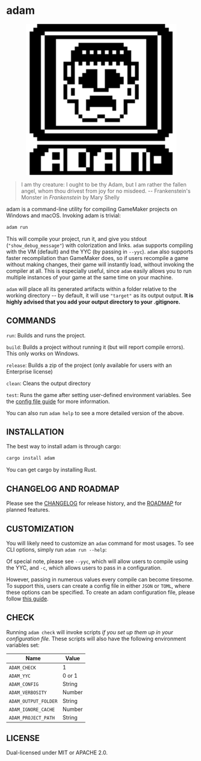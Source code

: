# adam

<p align="center">
  <img width="400" height="400" src=assets/adam-200x200.png>
</p>

> I am thy creature: I ought to be thy Adam, but I am rather the fallen angel, whom thou drivest from joy for no misdeed.
> -- Frankenstein's Monster in _Frankenstein_ by Mary Shelly

adam is a command-line utility for compiling GameMaker projects on Windows and macOS. Invoking adam is trivial:

```sh
adam run
```

This will compile your project, run it, and give you stdout (`"show_debug_message"`) with colorization and links. `adam` supports compiling with the VM (default) and the YYC (by passing in `--yyc`). `adam` also supports faster recompilation than GameMaker does, so if users recompile a game without making changes, their game will instantly load, without invoking the compiler at all. This is especially useful, since `adam` easily allows you to run multiple instances of your game at the same time on your machine.

`adam` will place all its generated artifacts within a folder relative to the working directory -- by default, it will use `"target"` as its output output. **It is highly advised that you add your output directory to your .gitignore.**

## COMMANDS

`run`: Builds and runs the project.

`build`: Builds a project without running it (but will report compile errors). This only works on Windows.

`release`: Builds a zip of the project (only available for users with an Enterprise license)

`clean`: Cleans the output directory

`test`: Runs the game after setting user-defined environment variables. See the [config file guide](docs/CONFIG_FILE_GUIDE.md) for more information.

You can also run `adam help` to see a more detailed version of the above.

## INSTALLATION

The best way to install adam is through cargo:

```sh
cargo install adam
```

You can get cargo by installing Rust.

## CHANGELOG AND ROADMAP

Please see the [CHANGELOG](CHANGELOG.md) for release history, and the [ROADMAP](ROADMAP.md) for planned features.

## CUSTOMIZATION

You will likely need to customize an `adam` command for most usages. To see CLI options, simply run `adam run --help`:

Of special note, please see `--yyc`, which will allow users to compile using the YYC, and `-c`, which allows users to pass in a configuration.

However, passing in numerous values every compile can become tiresome. To support this, users can create a config file in either `JSON` or `TOML`, where these options can be specified. To create an adam configuration file, please follow [this guide](docs/CONFIG_FILE_GUIDE.md).

## CHECK

Running `adam check` will invoke scripts _if you set up them up in your configuration file._
These scripts will also have the following environment variables set:

| Name                 | Value  |
| -------------------- | ------ |
| `ADAM_CHECK`         | 1      |
| `ADAM_YYC`           | 0 or 1 |
| `ADAM_CONFIG`        | String |
| `ADAM_VERBOSITY`     | Number |
| `ADAM_OUTPUT_FOLDER` | String |
| `ADAM_IGNORE_CACHE`  | Number |
| `ADAM_PROJECT_PATH`  | String |

## LICENSE

Dual-licensed under MIT or APACHE 2.0.
  